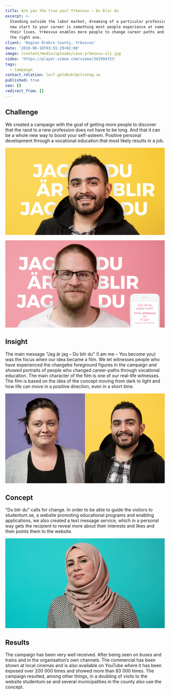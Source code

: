 ```yaml
---
title: Are you the true you? Yrkesvux – Du blir du
excerpt: >-
  Standing outside the labor market, dreaming of a particular profession or a
  new start to your career is something most people experience at some point in
  their lives. Yrkesvux enables more people to change career paths and follow
  the right one.
client: 'Region Örebro County, Yrkesvux'
date: '2019-06-18T03:55:29+02:00'
image: /content/media/uploads/case-yrkesvux-xl1.jpg
video: 'https://player.vimeo.com/video/342994753'
tags:
  - Campaign
contact_relation: leif.goldkuhl@strateg.se
published: true
seo: {}
redirect_from: []
---
```

## Challenge

We created a campaign with the goal of getting more people to discover that the raod to a new profession does not have to be long. And that it can be a whole new way to boost your self-asteem. Positive personal development through a vocational education that most likely results in a job.

<Column md="6">

![](/content/media/uploads/case-yrkesvux-m1.jpg)

</Column>

<Column md="6">

![](/content/media/uploads/case-yrkesvux-m2.jpg)

</Column>

## 

## Insight

The main message "Jag är jag – Du blir du" (I am me – You become you) was the focus when our idea became a film. We let witnesses people who have experienced the changebe foreground figures in the campaign and showed portraits of people who changed career-paths through vocational education. The main character of the film is one of our real-life witnesses. The film is based on the idea of the concept moving from dark to light and how life can move in a positive direction, even in a short time.

![](/content/media/uploads/case-yrkesvux-xl2.jpg)

## 

## Concept

"Du blir du" calls for change. In order to be able to guide the visitors to studentum.se, a website promoting educational programs and enabling applications, we also created a text message service, which in a personal way gets the recipient to reveal more about their interests and likes and then points them to the website.

![](/content/media/uploads/case-yrkesvux-xl1.jpg)

## Results

The campaign has been very well received. After being seen on buses and trains and in the organisation’s own channels. The commercial has been shown at local cinemas and is also available on YouTube where it has been exposed  over 200 000 times and showed more than 83 000 times. The campaign resulted, among other things, in a doubling of visits to the website studentum.se and several municipalities in the county also use the concept.

